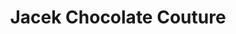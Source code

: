 ---
title: "Jacek Chocolate Couture"
url: /sherwood-park/jacek-chocolate-couture/
shop: chocolate
---